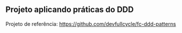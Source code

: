 ## Projeto aplicando práticas do DDD

Projeto de referência: https://github.com/devfullcycle/fc-ddd-patterns
